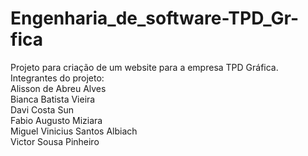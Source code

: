 # Engenharia_de_software-TPD_Gr-fica
Projeto para criação de um website para a empresa TPD Gráfica. <br>
Integrantes do projeto: <br>
Alisson de Abreu Alves <br>
Bianca Batista Vieira	<br>
Davi Costa Sun <br>
Fabio Augusto Miziara <br>
Miguel Vinicius Santos Albiach <br>
Victor Sousa Pinheiro
